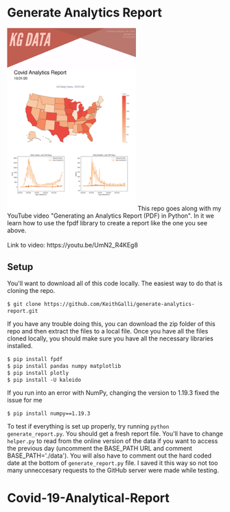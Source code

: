 # Generate Analytics Report
<img src="resources/cover_page.jpg" alt="Analytics Report" width="300"/>
This repo goes along with my YouTube video "Generating an Analytics Report (PDF) in Python". In it we learn how to use the fpdf library to create a report like the one you see above.
<br/>
<br/>
Link to video: https://youtu.be/UmN2_R4KEg8

## Setup
You'll want to download all of this code locally. The easiest way to do that is cloning the repo.
```
$ git clone https://github.com/KeithGalli/generate-analytics-report.git
```
If you have any trouble doing this, you can download the zip folder of this repo and then extract the files to a local file. Once you have all the files cloned locally, you should make sure you have all the necessary libraries installed.
```
$ pip install fpdf
$ pip install pandas numpy matplotlib
$ pip install plotly
$ pip install -U kaleido
```
If you run into an error with NumPy, changing the version to 1.19.3 fixed the issue for me
```
$ pip install numpy==1.19.3
```
To test if everything is set up properly, try running `python generate_report.py`. You should get a fresh report file. You'll have to change `helper.py` to read from the online version of the data if you want to access the previous day (uncomment the BASE_PATH URL and comment BASE_PATH='./data'). You will also have to comment out the hard coded date at the bottom of `generate_report.py` file. I saved it this way so not too many unneccesary requests to the GitHub server were made while testing.
# Covid-19-Analytical-Report
